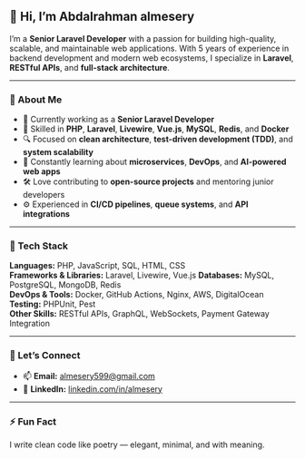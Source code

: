 ## 👋 Hi, I’m Abdalrahman almesery  

I’m a **Senior Laravel Developer** with a passion for building high-quality, scalable, and maintainable web applications. With 5 years of experience in backend development and modern web ecosystems, I specialize in **Laravel**, **RESTful APIs**, and **full-stack architecture**.  

---

### 🚀 About Me  
- 💼 Currently working as a **Senior Laravel Developer**  
- 🧠 Skilled in **PHP**, **Laravel**, **Livewire**, **Vue.js**, **MySQL**, **Redis**, and **Docker**  
- 🔍 Focused on **clean architecture**, **test-driven development (TDD)**, and **system scalability**  
- 🌱 Constantly learning about **microservices**, **DevOps**, and **AI-powered web apps**  
- 🛠️ Love contributing to **open-source projects** and mentoring junior developers  
- ⚙️ Experienced in **CI/CD pipelines**, **queue systems**, and **API integrations**

---

### 🧰 Tech Stack  
**Languages:** PHP, JavaScript, SQL, HTML, CSS  
**Frameworks & Libraries:** Laravel, Livewire, Vue.js 
**Databases:** MySQL, PostgreSQL, MongoDB, Redis  
**DevOps & Tools:** Docker, GitHub Actions, Nginx, AWS, DigitalOcean  
**Testing:** PHPUnit, Pest  
**Other Skills:** RESTful APIs, GraphQL, WebSockets, Payment Gateway Integration  

---

### 💬 Let’s Connect  
- 📫 **Email:** [almesery599@gmail.com](mailto:almesery599@gmail.com)  
- 💼 **LinkedIn:** [linkedin.com/in/almesery](#)  

---

### ⚡ Fun Fact  
I write clean code like poetry — elegant, minimal, and with meaning.  

